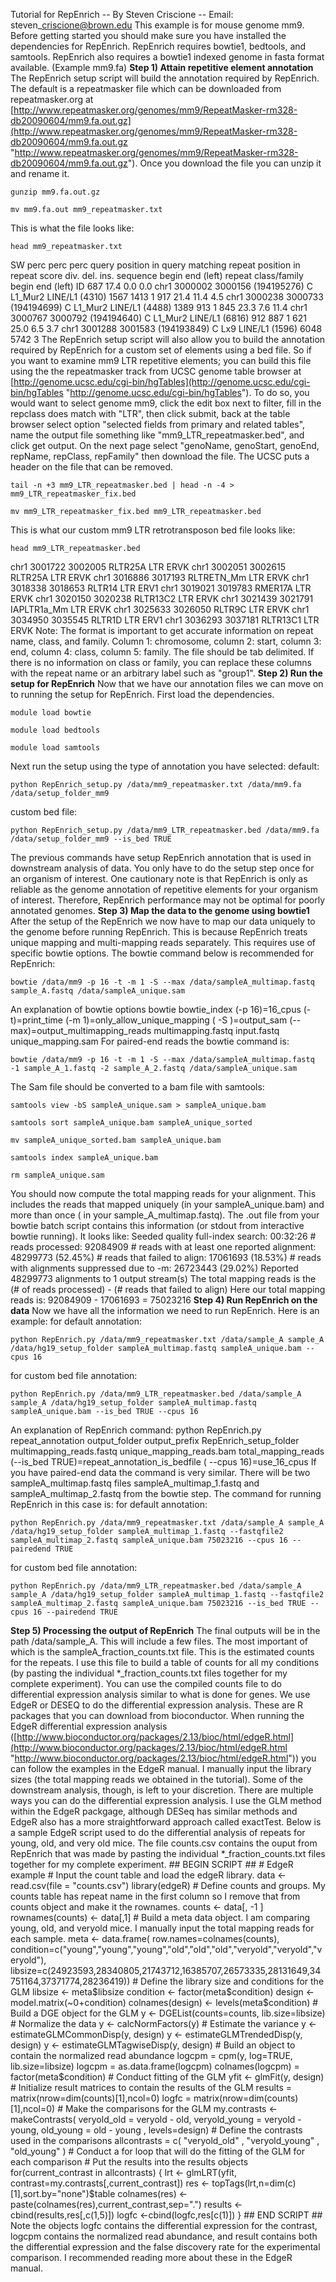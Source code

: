 Tutorial for RepEnrich -- By Steven Criscione -- Email:
steven\_criscione@brown.edu This example is for mouse genome mm9. Before
getting started you should make sure you have installed the dependencies
for RepEnrich. RepEnrich requires bowtie1, bedtools, and samtools.
RepEnrich also requires a bowtie1 indexed genome in fasta format
available. (Example mm9.fa) **Step 1) Attain repetitive element
annotation** The RepEnrich setup script will build the annotation
required by RepEnrich. The default is a repeatmasker file which can be
downloaded from repeatmasker.org at
[http://www.repeatmasker.org/genomes/mm9/RepeatMasker-rm328-db20090604/mm9.fa.out.gz](http://www.repeatmasker.org/genomes/mm9/RepeatMasker-rm328-db20090604/mm9.fa.out.gz "http://www.repeatmasker.org/genomes/mm9/RepeatMasker-rm328-db20090604/mm9.fa.out.gz").
Once you download the file you can unzip it and rename it.

    gunzip mm9.fa.out.gz

    mv mm9.fa.out mm9_repeatmasker.txt

This is what the file looks like:

    head mm9_repeatmasker.txt

SW perc perc perc query position in query matching repeat position in
repeat score div. del. ins. sequence begin end (left) repeat
class/family begin end (left) ID 687 17.4 0.0 0.0 chr1 3000002 3000156
(194195276) C L1\_Mur2 LINE/L1 (4310) 1567 1413 1 917 21.4 11.4 4.5 chr1
3000238 3000733 (194194699) C L1\_Mur2 LINE/L1 (4488) 1389 913 1 845
23.3 7.6 11.4 chr1 3000767 3000792 (194194640) C L1\_Mur2 LINE/L1 (6816)
912 887 1 621 25.0 6.5 3.7 chr1 3001288 3001583 (194193849) C Lx9
LINE/L1 (1596) 6048 5742 3 The RepEnrich setup script will also allow
you to build the annotation required by RepEnrich for a custom set of
elements using a bed file. So if you want to examine mm9 LTR repetitive
elements; you can build this file using the the repeatmasker track from
UCSC genome table browser at
[http://genome.ucsc.edu/cgi-bin/hgTables](http://genome.ucsc.edu/cgi-bin/hgTables "http://genome.ucsc.edu/cgi-bin/hgTables").
To do so, you would want to select genome mm9, click the edit box next
to filter, fill in the repclass does match with "LTR", then click
submit, back at the table browser select option "selected fields from
primary and related tables", name the output file something like
"mm9\_LTR\_repeatmasker.bed", and click get output. On the next page
select "genoName, genoStart, genoEnd, repName, repClass, repFamily" then
download the file. The UCSC puts a header on the file that can be
removed.

    tail -n +3 mm9_LTR_repeatmasker.bed | head -n -4 > mm9_LTR_repeatmasker_fix.bed

    mv mm9_LTR_repeatmasker_fix.bed mm9_LTR_repeatmasker.bed

This is what our custom mm9 LTR retrotransposon bed file looks like:

    head mm9_LTR_repeatmasker.bed

chr1 3001722 3002005 RLTR25A LTR ERVK chr1 3002051 3002615 RLTR25A LTR
ERVK chr1 3016886 3017193 RLTRETN\_Mm LTR ERVK chr1 3018338 3018653
RLTR14 LTR ERV1 chr1 3019021 3019783 RMER17A LTR ERVK chr1 3020150
3020238 RLTR13C2 LTR ERVK chr1 3021439 3021791 IAPLTR1a\_Mm LTR ERVK
chr1 3025633 3026050 RLTR9C LTR ERVK chr1 3034950 3035545 RLTR1D LTR
ERV1 chr1 3036293 3037181 RLTR13C1 LTR ERVK Note: The format is
important to get accurate information on repeat name, class, and family.
Column 1: chromosome, column 2: start, column 3: end, column 4: class,
column 5: family. The file should be tab delimited. If there is no
information on class or family, you can replace these columns with the
repeat name or an arbitrary label such as "group1". **Step 2) Run the
setup for RepEnrich** Now that we have our annotation files we can move
on to running the setup for RepEnrich. First load the dependencies.

    module load bowtie

    module load bedtools

    module load samtools

Next run the setup using the type of annotation you have selected:
default:

    python RepEnrich_setup.py /data/mm9_repeatmasker.txt /data/mm9.fa /data/setup_folder_mm9

custom bed file:

    python RepEnrich_setup.py /data/mm9_LTR_repeatmasker.bed /data/mm9.fa /data/setup_folder_mm9 --is_bed TRUE

The previous commands have setup RepEnrich annotation that is used in
downstream analysis of data. You only have to do the setup step once for
an organism of interest. One cautionary note is that RepEnrich is only
as reliable as the genome annotation of repetitive elements for your
organism of interest. Therefore, RepEnrich performance may not be
optimal for poorly annotated genomes. **Step 3) Map the data to the
genome using bowtie1** After the setup of the RepEnrich we now have to
map our data uniquely to the genome before running RepEnrich. This is
because RepEnrich treats unique mapping and multi-mapping reads
separately. This requires use of specific bowtie options. The bowtie
command below is recommended for RepEnrich:

    bowtie /data/mm9 -p 16 -t -m 1 -S --max /data/sampleA_multimap.fastq sample_A.fastq /data/sampleA_unique.sam

An explanation of bowtie options bowtie bowtie\_index (-p 16)=16\_cpus
(-t)=print\_time (-m 1)=only\_allow\_unique\_mapping ( -S )=output\_sam
(--max)=output\_multimapping\_reads multimapping.fastq input.fastq
unique\_mapping.sam For paired-end reads the bowtie command is:

    bowtie /data/mm9 -p 16 -t -m 1 -S --max /data/sampleA_multimap.fastq -1 sample_A_1.fastq -2 sample_A_2.fastq /data/sampleA_unique.sam

The Sam file should be converted to a bam file with samtools:

    samtools view -bS sampleA_unique.sam > sampleA_unique.bam

    samtools sort sampleA_unique.bam sampleA_unique_sorted

    mv sampleA_unique_sorted.bam sampleA_unique.bam

    samtools index sampleA_unique.bam

    rm sampleA_unique.sam

You should now compute the total mapping reads for your alignment. This
includes the reads that mapped uniquely (in your sampleA\_unique.bam)
and more than once ( in your sample\_A\_multimap.fastq). The .out file
from your bowtie batch script contains this information (or stdout from
interactive bowtie running). It looks like: Seeded quality full-index
search: 00:32:26 \# reads processed: 92084909 \# reads with at least one
reported alignment: 48299773 (52.45%) \# reads that failed to align:
17061693 (18.53%) \# reads with alignments suppressed due to -m:
26723443 (29.02%) Reported 48299773 alignments to 1 output stream(s) The
total mapping reads is the (\# of reads processed) - (\# reads that
failed to align) Here our total mapping reads is: 92084909 - 17061693 =
75023216 **Step 4) Run RepEnrich on the data** Now we have all the
information we need to run RepEnrich. Here is an example: for default
annotation:

    python RepEnrich.py /data/mm9_repeatmasker.txt /data/sample_A sample_A /data/hg19_setup_folder sampleA_multimap.fastq sampleA_unique.bam --cpus 16

for custom bed file annotation:

    python RepEnrich.py /data/mm9_LTR_repeatmasker.bed /data/sample_A sample_A /data/hg19_setup_folder sampleA_multimap.fastq sampleA_unique.bam --is_bed TRUE --cpus 16

An explanation of RepEnrich command: python RepEnrich.py
repeat\_annotation output\_folder output\_prefix
RepEnrich\_setup\_folder multimapping\_reads.fastq
unique\_mapping\_reads.bam total\_mapping\_reads (--is\_bed
TRUE)=repeat\_annotation\_is\_bedfile ( --cpus 16)=use\_16\_cpus If you
have paired-end data the command is very similar. There will be two
sampleA\_multimap.fastq files sampleA\_multimap\_1.fastq and
sampleA\_multimap\_2.fastq from the bowtie step. The command for running
RepEnrich in this case is: for default annotation:

    python RepEnrich.py /data/mm9_repeatmasker.txt /data/sample_A sample_A /data/hg19_setup_folder sampleA_multimap_1.fastq --fastqfile2 sampleA_multimap_2.fastq sampleA_unique.bam 75023216 --cpus 16 --pairedend TRUE

for custom bed file annotation:

    python RepEnrich.py /data/mm9_LTR_repeatmasker.bed /data/sample_A sample_A /data/hg19_setup_folder sampleA_multimap_1.fastq --fastqfile2 sampleA_multimap_2.fastq sampleA_unique.bam 75023216 --is_bed TRUE --cpus 16 --pairedend TRUE

**Step 5) Processing the output of RepEnrich** The final outputs will be
in the path /data/sample\_A. This will include a few files. The most
important of which is the sampleA\_fraction\_counts.txt file. This is
the estimated counts for the repeats. I use this file to build a table
of counts for all my conditions (by pasting the individual
\*\_fraction\_counts.txt files together for my complete experiment). You
can use the compiled counts file to do differential expression analysis
similar to what is done for genes. We use EdgeR or DESEQ to do the
differential expression analysis. These are R packages that you can
download from bioconductor. When running the EdgeR differential
expression analysis
([http://www.bioconductor.org/packages/2.13/bioc/html/edgeR.html](http://www.bioconductor.org/packages/2.13/bioc/html/edgeR.html "http://www.bioconductor.org/packages/2.13/bioc/html/edgeR.html"))
you can follow the examples in the EdgeR manual. I manually input the
library sizes (the total mapping reads we obtained in the tutorial).
Some of the downstream analysis, though, is left to your discretion.
There are multiple ways you can do the differential expression analysis.
I use the GLM method within the EdgeR packgage, although DESeq has
similar methods and EdgeR also has a more straightforward approach
called exactTest. Below is a sample EdgeR script used to do the
differential analysis of repeats for young, old, and very old mice. The
file counts.csv contains the ouput from RepEnrich that was made by
pasting the individual \*\_fraction\_counts.txt files together for my
complete experiment. \#\# BEGIN SCRIPT \#\# \# EdgeR example \# Input
the count table and load the edgeR library. data \<- read.csv(file =
"counts.csv") library(edgeR) \# Define counts and groups. My counts
table has repeat name in the first column so I remove that from counts
object and make it the rownames. counts \<- data[, -1 ] rownames(counts)
\<- data[,1] \# Build a meta data object. I am comparing young, old, and
veryold mice. I manually input the total mapping reads for each sample.
meta \<- data.frame( row.names=colnames(counts),
condition=c("young","young","young","old","old","old","veryold","veryold","veryold"),
libsize=c(24923593,28340805,21743712,16385707,26573335,28131649,34751164,37371774,28236419))
\# Define the library size and conditions for the GLM libsize \<-
meta\$libsize condition \<- factor(meta\$condition) design \<-
model.matrix(\~0+condition) colnames(design) \<- levels(meta\$condition)
\# Build a DGE object for the GLM y \<- DGEList(counts=counts,
lib.size=libsize) \# Normalize the data y \<- calcNormFactors(y) \#
Estimate the variance y \<- estimateGLMCommonDisp(y, design) y \<-
estimateGLMTrendedDisp(y, design) y \<- estimateGLMTagwiseDisp(y,
design) \# Build an object to contain the normalized read abundance
logcpm = cpm(y, log=TRUE, lib.size=libsize) logcpm =
as.data.frame(logcpm) colnames(logcpm) = factor(meta\$condition) \#
Conduct fitting of the GLM yfit \<- glmFit(y, design) \# Initialize
result matrices to contain the results of the GLM results =
matrix(nrow=dim(counts)[1],ncol=0) logfc =
matrix(nrow=dim(counts)[1],ncol=0) \# Make the comparisons for the GLM
my.contrasts \<- makeContrasts( veryold\_old = veryold - old,
veryold\_young = veryold - young, old\_young = old - young ,
levels=design) \# Define the contrasts used in the comparisons
allcontrasts = c( "veryold\_old" , "veryold\_young" , "old\_young" ) \#
Conduct a for loop that will do the fitting of the GLM for each
comparison \# Put the results into the results objects
for(current\_contrast in allcontrasts) { lrt \<- glmLRT(yfit,
contrast=my.contrasts[,current\_contrast]) res \<-
topTags(lrt,n=dim(c)[1],sort.by="none")\$table colnames(res) \<-
paste(colnames(res),current\_contrast,sep=".") results
\<-cbind(results,res[,c(1,5)]) logfc \<-cbind(logfc,res[c(1)]) } \#\#
END SCRIPT \#\# Note the objects logfc contains the differential
expression for the contrast, logcpm contains the normalized read
abundance, and result contains both the differential expression and the
false discovery rate for the experimental comparison. I recommended
reading more about these in the EdgeR manual.
